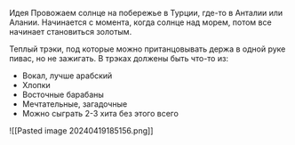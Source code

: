 Идея
Провожаем солнце на побережье в Турции, где-то в Анталии или Алании. 
Начинается с момента, когда солнце над морем, потом все начинает становиться золотым. 

Теплый трэки, под которые можно пританцовывать держа в одной руке пивас, но не зажигать. В трэках должены быть что-то из:
- Вокал, лучше арабский
- Хлопки
- Восточные барабаны
- Мечтательные, загадочные
- Можно сыграть 2-3 хита без этого всего

![[Pasted image 20240419185156.png]]